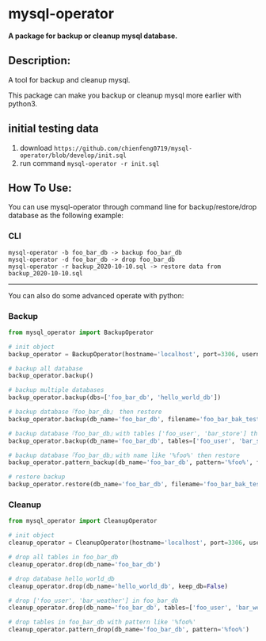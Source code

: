 # mysql-operator
**A package for backup or cleanup mysql database.**


## Description:
A tool for backup and cleanup mysql.

This package can make you backup or cleanup mysql more earlier with python3.
## initial testing data
1. download `https://github.com/chienfeng0719/mysql-operator/blob/develop/init.sql`
2. run command `mysql-operator -r init.sql`

## How To Use:

You can use mysql-operator through command line for backup/restore/drop database as the following example:
### CLI
```
mysql-operator -b foo_bar_db -> backup foo_bar_db
mysql-operator -d foo_bar_db -> drop foo_bar_db
mysql-operator -r backup_2020-10-10.sql -> restore data from backup_2020-10-10.sql
```
---
You can also do some advanced operate with python:
### Backup
```python
from mysql_operator import BackupOperator

# init object
backup_operator = BackupOperator(hostname='localhost', port=3306, username='root', password='root')

# backup all database
backup_operator.backup()

# backup multiple databases
backup_operator.backup(dbs=['foo_bar_db', 'hello_world_db'])

# backup database『foo_bar_db』 then restore
backup_operator.backup(db_name='foo_bar_db', filename='foo_bar_bak_test.sql')

# backup database『foo_bar_db』with tables ['foo_user', 'bar_store'] then restore
backup_operator.backup(db_name='foo_bar_db', tables=['foo_user', 'bar_store'], filename='foo_bar_bak_test.sql')

# backup database『foo_bar_db』with name like '%foo%' then restore
backup_operator.pattern_backup(db_name='foo_bar_db', pattern='%foo%', filename='foo_bar_bak_test.sql')

# restore backup
backup_operator.restore(db_name='foo_bar_db', filename='foo_bar_bak_test.sql')
```

### Cleanup
```python
from mysql_operator import CleanupOperator

# init object
cleanup_operator = CleanupOperator(hostname='localhost', port=3306, username='root', password='root')

# drop all tables in foo_bar_db
cleanup_operator.drop(db_name='foo_bar_db')

# drop database hello_world_db
cleanup_operator.drop(db_name='hello_world_db', keep_db=False)

# drop ['foo_user', 'bar_weather'] in foo_bar_db
cleanup_operator.drop(db_name='foo_bar_db', tables=['foo_user', 'bar_weather'])

# drop tables in foo_bar_db with pattern like '%foo%'
cleanup_operator.pattern_drop(db_name='foo_bar_db', pattern='%foo%')
```
